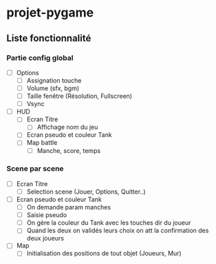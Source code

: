 # projet-pygame
 
## Liste fonctionnalité

### Partie config global

- [ ] Options
  - [ ] Assignation touche
  - [ ] Volume (sfx, bgm)
  - [ ] Taille fenêtre (Résolution, Fullscreen)
  - [ ] Vsync
- [ ] HUD
  - [ ] Ecran Titre
    - [ ] Affichage nom du jeu
  - [ ] Ecran pseudo et couleur Tank
  - [ ] Map battle
    - [ ] Manche, score, temps

### Scene par scene

- [ ] Ecran Titre
  - [ ] Selection scene (Jouer, Options, Quitter..)
- [ ] Ecran pseudo et couleur Tank
  - [ ] On demande param manches
  - [ ] Saisie pseudo
  - [ ] On gère la couleur du Tank avec les touches dir du joueur
  - [ ] Quand les deux on validés leurs choix on att la confirmation des deux joueurs
- [ ] Map
  - [ ] Initialisation des positions de tout objet (Joueurs, Mur)
